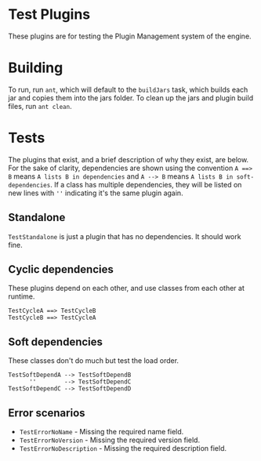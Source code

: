 # Test Plugins

These plugins are for testing the Plugin Management system of the engine.

# Building

To run, run `ant`, which will default to the `buildJars` task, which builds each jar and copies them into the jars folder.
To clean up the jars and plugin build files, run `ant clean`.

# Tests

The plugins that exist, and a brief description of why they exist, are below. For the sake of clarity, dependencies are shown using the convention `A ==> B` means `A lists B in dependencies` and `A --> B` means `A lists B in soft-dependencies`. If a class has multiple dependencies, they will be listed on new lines with `''` indicating it's the same plugin again.

## Standalone

`TestStandalone` is just a plugin that has no dependencies. It should work fine.

## Cyclic dependencies

These plugins depend on each other, and use classes from each other at runtime.

```
TestCycleA ==> TestCycleB
TestCycleB ==> TestCycleA
```

## Soft dependencies

These classes don't do much but test the load order.

```
TestSoftDependA --> TestSoftDependB
      ''        --> TestSoftDependC
TestSoftDependC --> TestSoftDependD
```

## Error scenarios

* `TestErrorNoName` - Missing the required name field.
* `TestErrorNoVersion` - Missing the required version field.
* `TestErrorNoDescription` - Missing the required description field.


